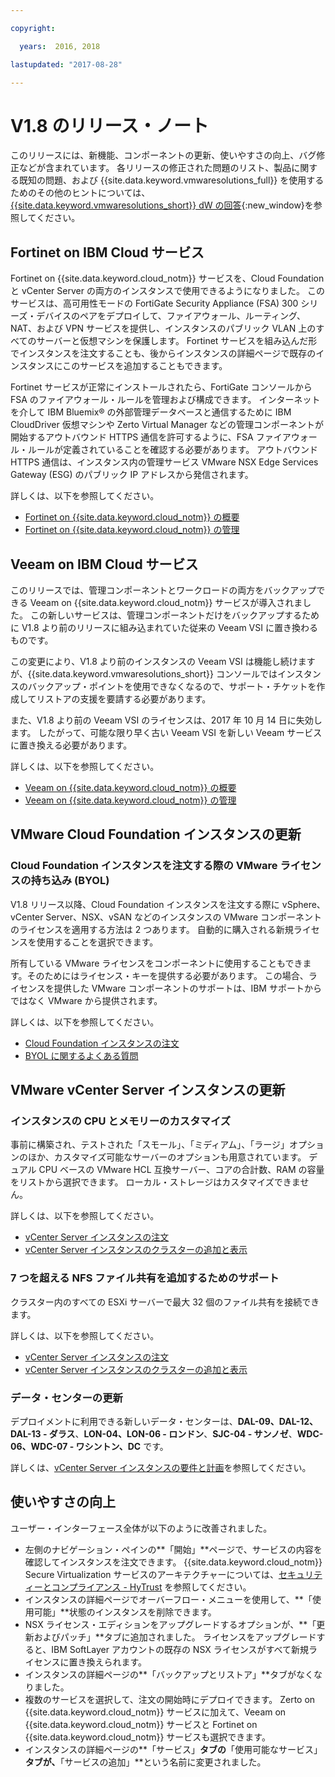 ```yaml
---

copyright:

  years:  2016, 2018

lastupdated: "2017-08-28"

---
```


# V1.8 のリリース・ノート

このリリースには、新機能、コンポーネントの更新、使いやすさの向上、バグ修正などが含まれています。 各リリースの修正された問題のリスト、製品に関する既知の問題、および {{site.data.keyword.vmwaresolutions_full}} を使用するためのその他のヒントについては、[{{site.data.keyword.vmwaresolutions_short}} dW の回答](https://developer.ibm.com/answers/topics/cloudvmw/){:new_window}を参照してください。

## Fortinet on IBM Cloud サービス

Fortinet on {{site.data.keyword.cloud_notm}} サービスを、Cloud Foundation と vCenter Server の両方のインスタンスで使用できるようになりました。 このサービスは、高可用性モードの FortiGate Security Appliance (FSA) 300 シリーズ・デバイスのペアをデプロイして、ファイアウォール、ルーティング、NAT、および VPN サービスを提供し、インスタンスのパブリック VLAN 上のすべてのサーバーと仮想マシンを保護します。 Fortinet サービスを組み込んだ形でインスタンスを注文することも、後からインスタンスの詳細ページで既存のインスタンスにこのサービスを追加することもできます。

Fortinet サービスが正常にインストールされたら、FortiGate コンソールから FSA のファイアウォール・ルールを管理および構成できます。 インターネットを介して IBM Bluemix® の外部管理データベースと通信するために IBM CloudDriver 仮想マシンや Zerto Virtual Manager などの管理コンポーネントが開始するアウトバウンド HTTPS 通信を許可するように、FSA ファイアウォール・ルールが定義されていることを確認する必要があります。 アウトバウンド HTTPS 通信は、インスタンス内の管理サービス VMware NSX Edge Services Gateway (ESG) のパブリック IP アドレスから発信されます。

詳しくは、以下を参照してください。
* [Fortinet on {{site.data.keyword.cloud_notm}} の概要](../services/fsa_considerations.html)
* [Fortinet on {{site.data.keyword.cloud_notm}} の管理](../services/managingfsa.html)

## Veeam on IBM Cloud サービス

このリリースでは、管理コンポーネントとワークロードの両方をバックアップできる Veeam on {{site.data.keyword.cloud_notm}} サービスが導入されました。 この新しいサービスは、管理コンポーネントだけをバックアップするために V1.8 より前のリリースに組み込まれていた従来の Veeam VSI に置き換わるものです。

この変更により、V1.8 より前のインスタンスの Veeam VSI は機能し続けますが、{{site.data.keyword.vmwaresolutions_short}} コンソールではインスタンスのバックアップ・ポイントを使用できなくなるので、サポート・チケットを作成してリストアの支援を要請する必要があります。

また、V1.8 より前の Veeam VSI のライセンスは、2017 年 10 月 14 日に失効します。 したがって、可能な限り早く古い Veeam VSI を新しい Veeam サービスに置き換える必要があります。

詳しくは、以下を参照してください。
* [Veeam on {{site.data.keyword.cloud_notm}} の概要](../services/veeam_considerations.html)
* [Veeam on {{site.data.keyword.cloud_notm}} の管理](../services/managingveeam.html)

## VMware Cloud Foundation インスタンスの更新

### Cloud Foundation インスタンスを注文する際の VMware ライセンスの持ち込み (BYOL)

V1.8 リリース以降、Cloud Foundation インスタンスを注文する際に vSphere、vCenter Server、NSX、vSAN などのインスタンスの VMware コンポーネントのライセンスを適用する方法は 2 つあります。 自動的に購入される新規ライセンスを使用することを選択できます。

所有している VMware ライセンスをコンポーネントに使用することもできます。そのためにはライセンス・キーを提供する必要があります。 この場合、ライセンスを提供した VMware コンポーネントのサポートは、IBM サポートからではなく VMware から提供されます。

詳しくは、以下を参照してください。
* [Cloud Foundation インスタンスの注文](../sddc/sd_orderinginstance.html)
* [BYOL に関するよくある質問](faq_byol.html)

## VMware vCenter Server インスタンスの更新

### インスタンスの CPU とメモリーのカスタマイズ

事前に構築され、テストされた「スモール」、「ミディアム」、「ラージ」オプションのほか、カスタマイズ可能なサーバーのオプションも用意されています。 デュアル CPU ベースの VMware HCL 互換サーバー、コアの合計数、RAM の容量をリストから選択できます。 ローカル・ストレージはカスタマイズできません。

詳しくは、以下を参照してください。
* [vCenter Server インスタンスの注文](../vcenter/vc_orderinginstance.html)
* [vCenter Server インスタンスのクラスターの追加と表示](../vcenter/vc_addingviewingclusters.html)

### 7 つを超える NFS ファイル共有を追加するためのサポート

 クラスター内のすべての ESXi サーバーで最大 32 個のファイル共有を接続できます。

 詳しくは、以下を参照してください。
* [vCenter Server インスタンスの注文](../vcenter/vc_orderinginstance.html)
* [vCenter Server インスタンスのクラスターの追加と表示](../vcenter/vc_addingviewingclusters.html)

### データ・センターの更新

デプロイメントに利用できる新しいデータ・センターは、**DAL-09、DAL-12、DAL-13 - ダラス**、**LON-04、LON-06 - ロンドン**、**SJC-04 - サンノゼ**、**WDC-06、WDC-07 - ワシントン、DC** です。

詳しくは、[vCenter Server インスタンスの要件と計画](../vcenter/vc_planning.html)を参照してください。

## 使いやすさの向上

ユーザー・インターフェース全体が以下のように改善されました。
* 左側のナビゲーション・ペインの**「開始」**ページで、サービスの内容を確認してインスタンスを注文できます。 {{site.data.keyword.cloud_notm}} Secure Virtualization サービスのアーキテクチャーについては、[セキュリティーとコンプライアンス - HyTrust](https://www.ibm.com/devops/method/content/architecture/virtCloudFoundationPlatform/hytrust) を参照してください。
* インスタンスの詳細ページでオーバーフロー・メニューを使用して、**「使用可能」**状態のインスタンスを削除できます。
* NSX ライセンス・エディションをアップグレードするオプションが、**「更新およびパッチ」**タブに追加されました。 ライセンスをアップグレードすると、IBM SoftLayer アカウントの既存の NSX ライセンスがすべて新規ライセンスに置き換えられます。
* インスタンスの詳細ページの**「バックアップとリストア」**タブがなくなりました。
* 複数のサービスを選択して、注文の開始時にデプロイできます。 Zerto on {{site.data.keyword.cloud_notm}} サービスに加えて、Veeam on {{site.data.keyword.cloud_notm}} サービスと Fortinet on {{site.data.keyword.cloud_notm}} サービスも選択できます。
* インスタンスの詳細ページの**「サービス」**タブの**「使用可能なサービス」**タブが、**「サービスの追加」**という名前に変更されました。
